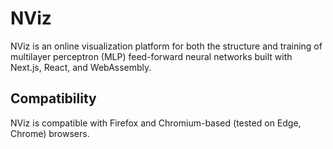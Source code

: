 # NViz
NViz is an online visualization platform for both the structure and training of multilayer perceptron (MLP) feed-forward neural networks built with Next.js, React, and WebAssembly. 

## Compatibility
NViz is compatible with Firefox and Chromium-based (tested on Edge, Chrome) browsers. 